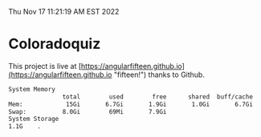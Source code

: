 Thu Nov 17 11:21:19 AM EST 2022

# Coloradoquiz


This project is live at [https://angularfifteen.github.io](https://angularfifteen.github.io "fifteen!") thanks to Github.

```bash
System Memory
               total        used        free      shared  buff/cache   available
Mem:            15Gi       6.7Gi       1.9Gi       1.0Gi       6.7Gi       7.1Gi
Swap:          8.0Gi        69Mi       7.9Gi
System Storage
1.1G	.
```
